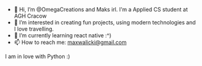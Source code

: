 - 👋 Hi, I’m @OmegaCreations and Maks irl. I'm a Applied CS student at AGH Cracow
- 👀 I’m interested in creating fun projects, using modern technologies and I love travelling.
- 🌱 I’m currently learning react native :^)
- 📫 How to reach me: maxwalicki@gmail.com 

I am in love with Python :)

<!---
OmegaCreations/OmegaCreations is a ✨ special ✨ repository because its `README.md` (this file) appears on your GitHub profile.
You can click the Preview link to take a look at your changes.
--->

